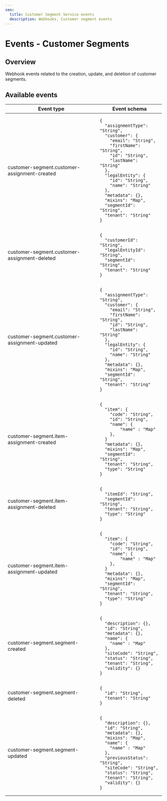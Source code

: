 ```yaml
---
seo:
  title: Customer Segment Service events
  description: Webhooks, Customer segment events
---
```


# Events - Customer Segments

## Overview

Webhook events related to the creation, update, and deletion of customer segments.

## Available events

<table><thead><tr><th>Event type</th><th>Event schema</th></tr></thead><tbody><tr><td>customer-segment.customer-assignment-created</td><td><pre class="language-json"><code class="lang-json">{
  "assignmentType": "String",
  "customer": {
    "email": "String",
    "firstName": "String",
    "id": "String",
    "lastName": "String"
  },
  "legalEntity": {
    "id": "String",
    "name": "String"
  },
  "metadata": {},
  "mixins": "Map",
  "segmentId": "String",
  "tenant": "String"
}
</code></pre></td></tr><tr><td>customer-segment.customer-assignment-deleted</td><td><pre class="language-json"><code class="lang-json">{
  "customerId": "String",
  "legalEntityId": "String",
  "segmentId": "String",
  "tenant": "String"
}
</code></pre></td></tr><tr><td>customer-segment.customer-assignment-updated</td><td><pre class="language-json"><code class="lang-json">{
  "assignmentType": "String",
  "customer": {
    "email": "String",
    "firstName": "String",
    "id": "String",
    "lastName": "String"
  },
  "legalEntity": {
    "id": "String",
    "name": "String"
  },
  "metadata": {},
  "mixins": "Map",
  "segmentId": "String",
  "tenant": "String"
}
</code></pre></td></tr><tr><td>customer-segment.item-assignment-created</td><td><pre class="language-json"><code class="lang-json">{
  "item": {
    "code": "String",
    "id": "String",
    "name": {
        "name" : "Map"
    },
  }
  "metadata": {},
  "mixins": "Map",
  "segmentId": "String",
  "tenant": "String",
  "type": "String"
}
</code></pre></td></tr><tr><td>customer-segment.item-assignment-deleted</td><td><pre class="language-json"><code class="lang-json">{
  "itemId": "String",
  "segmentId": "String",
  "tenant": "String",
  "type": "String"
}
</code></pre></td></tr><tr><td>customer-segment.item-assignment-updated</td><td><pre class="language-json"><code class="lang-json">{
  "item": {
    "code": "String",
    "id": "String",
    "name": {
        "name" : "Map"
    },
  }
  "metadata": {},
  "mixins": "Map",
  "segmentId": "String",
  "tenant": "String",
  "type": "String"
}
</code></pre></td></tr><tr><td>customer-segment.segment-created</td><td><pre class="language-json"><code class="lang-json">{
  "description": {},
  "id": "String",
  "metadata": {},
  "name": {
    "name" : "Map"
  },
  "siteCode": "String",
  "status": "String",
  "tenant": "String",
  "validity": {}
}
</code></pre></td></tr><tr><td>customer-segment.segment-deleted</td><td><pre class="language-json"><code class="lang-json">{
  "id": "String",
  "tenant": "String"
}
</code></pre></td></tr><tr><td>customer-segment.segment-updated</td><td><pre class="language-json"><code class="lang-json">{
  "description": {},
  "id": "String",
  "metadata": {},
  "mixins": "Map",
  "name": {
    "name" : "Map"
  },
  "previousStatus": "String",
  "siteCode": "String",
  "status": "String",
  "tenant": "String",
  "validity": {}
}
</code></pre></td></tr></tbody></table>

